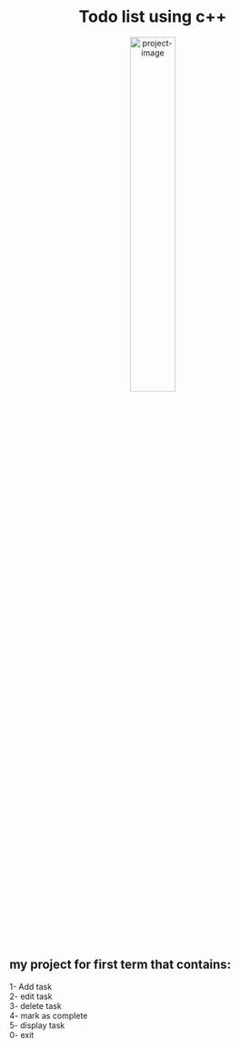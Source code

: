 <h1 align="center" id="title">Todo list using c++</h1>

<p align="center"><img src="https://socialify.git.ci/Burserk84/Todo-list-using-c-plus-plus/image?font=Rokkitt&amp;language=1&amp;name=1&amp;owner=1&amp;pattern=Overlapping%20Hexagons&amp;theme=Auto" alt="project-image" style="width:40%;"></p>
<br>
<h2>my project for first term that contains:</h2>
<p id="description">1- Add task <br> 2- edit task <br> 3- delete task <br> 4- mark as complete <br> 5- display task <br> 0- exit</p>
